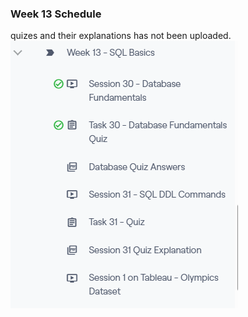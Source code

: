 ### Week 13 Schedule

quizes and their explanations has not been uploaded.
![image info](./schedule.PNG)